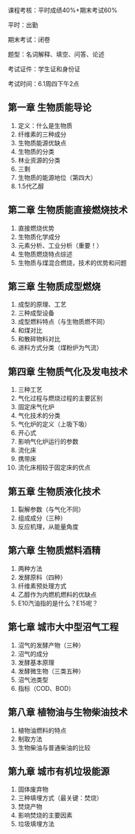 课程考核：平时成绩40%+期末考试60%

平时：出勤

期末考试：闭卷

题型：名词解释、填空、问答、论述

考试证件：学生证和身份证

考试时间：6.1周四下午2点

## 第一章 生物质能导论

1. 定义：什么是生物质
2. 纤维素的三种成分
3. 生物质能源优缺点
4. 生物质的分类
5. 林业资源的分类
6. 三剩
7. 生物质的能源地位（第四大）
8. 1.5代乙醇

## 第二章 生物质能直接燃烧技术

1. 直接燃烧优势
2. 生物质化学成分
3. 元素分析、工业分析（重要！）
4. 生物质燃烧特点综述
5. 生物质与煤混合燃烧，技术的优势和问题

## 第三章 生物质成型燃烧

1. 成型的原理、工艺
2. 三种成型设备
3. 成型燃料特点（与生物质燃不同）
4. 和煤对比
5. 和散碎物料对比
6. 进料方式分类（煤粉炉为气流）

## 第四章 生物质气化及发电技术

1. 三种工艺
2. 气化过程与燃烧过程的主要区别
3. 固定床气化炉
4. 气化技术的分类
5. 气化炉的定义（上吸下吸）
6. 开心式
7. 影响气化炉运行的参数
8. 流化床
9. 携带床
10. 流化床相较于固定床的优点

## 第五章 生物质液化技术

1. 裂解参数（与气化不同）
2. 组成成分（三种）
3. 反应机理，从能量角度

## 第六章 生物质燃料酒精

1. 两种方法
2. 发酵原料（四种）
3. 纤维素预处理方式
4. 乙醇作为内燃机燃料的优缺点
5. E10汽油指的是什么？E15呢？

## 第七章 城市大中型沼气工程

1. 沼气的发酵产物（三种）
2. 沼气的成分
3. 发酵基本原理
4. 发酵微生物（三类五种）
5. 沼气池类型
6. 指标（COD、BOD）

## 第八章 植物油与生物柴油技术

1. 植物油燃料的特点
2. 制取方法
3. 生物柴油与普通柴油的比较

## 第九章 城市有机垃圾能源

1. 固体废弃物
2. 三种填埋方式（最关键：焚烧）
3. 焚烧产物
4. 影响焚烧的主要因素
5. 垃圾填埋方法